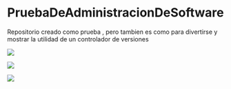 # PruebaDeAdministracionDeSoftware

Repositorio creado como prueba , pero tambien es como para divertirse y mostrar la utilidad de un controlador de versiones





![](https://animal.mx/wp-content/uploads/2020/05/memes-de-cheems-origen-4.jpg)



![](https://animal.mx/wp-content/uploads/2020/05/memes-de-cheems-origen-2.png)

![](https://animal.mx/wp-content/uploads/2020/05/memes-de-cheems-origen.png)
